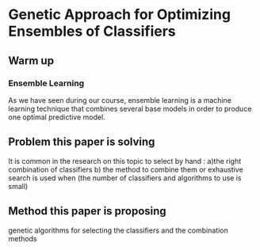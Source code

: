 
# Genetic Approach for Optimizing Ensembles of Classifiers

## Warm up 
### Ensemble Learning 
As we have seen during our course, ensemble learning is a machine learning technique that combines several base models in order to produce one optimal predictive model.

## Problem  this paper is solving 
It is common in the research on this topic to select by hand :
a)the right combination of classifiers 
b) the method to combine them 
or exhaustive search is used when (the number of classifiers and algorithms to use is small)

## Method this paper is proposing
genetic algorithms for selecting the classifiers and the combination methods
